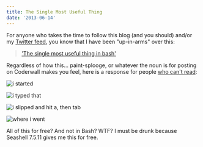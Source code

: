 ```yaml
---
title: The Single Most Useful Thing
date: '2013-06-14'
---
```


For anyone who takes the time to follow this blog (and you should) and/or my [Twitter feed][1], you know that I have been "up-in-arms" over this:

> ['The single most useful thing in bash'][2]

Regardless of how this... paint-splooge, or whatever the noun is for posting on Coderwall makes you feel, here is a response for people [who can't read][3]:

![i started][4]

![i typed that][5]

![i slipped and hit a, then tab][6]

![where i went][7]

All of this for free? And not in Bash? WTF? I must be drunk because Seashell 7.5.11 gives me this for free.

[1]: http://twitter.com/braidn
[2]: https://coderwall.com/p/oqtj8w
[3]: http://cloudbacon.com/2011/12/19/People-Can-Not-Read
[4]: http://bc5e368a8867af61c3ed-e931c6f21220c188f04654bd7a220e82.r14.cf2.rackcdn.com/whereIam.png
[5]: http://bc5e368a8867af61c3ed-e931c6f21220c188f04654bd7a220e82.r14.cf2.rackcdn.com/whatItype.png
[6]: http://bc5e368a8867af61c3ed-e931c6f21220c188f04654bd7a220e82.r14.cf2.rackcdn.com/whatItBecomes.png
[7]: http://bc5e368a8867af61c3ed-e931c6f21220c188f04654bd7a220e82.r14.cf2.rackcdn.com/whereIwent.png
